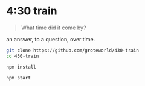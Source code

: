 # 4:30 train

> What time did it come by?

an answer, to a question, over time.

```bash
git clone https://github.com/groteworld/430-train
cd 430-train

npm install

npm start
```
